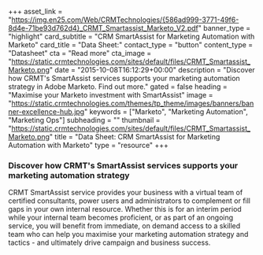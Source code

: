 +++
asset_link = "https://img.en25.com/Web/CRMTechnologies/{586ad999-3771-49f6-8d4e-71be93d762d4}_CRMT_Smartassist_Marketo_V2.pdf"
banner_type = "highlight"
card_subtitle = "CRM SmartAssist for Marketing Automation with Marketo"
card_title = "Data Sheet:"
contact_type = "button"
content_type = "Datasheet"
cta = "Read more"
cta_image = "https://static.crmtechnologies.com/sites/default/files/CRMT_Smartassist_Marketo.png"
date = "2015-10-08T16:12:29+00:00"
description = "Discover how CRMT's SmartAssist services supports your marketing automation strategy in Adobe Marketo. Find out more."
gated = false
heading = "Maximise your Marketo investment with SmartAssist"
image = "https://static.crmtechnologies.com/themes/tp_theme/images/banners/banner-excellence-hub.jpg"
keywords = ["Marketo", "Marketing Automation", "Marketing Ops"]
subheading = ""
thumbnail = "https://static.crmtechnologies.com/sites/default/files/CRMT_Smartassist_Marketo.png"
title = "Data Sheet: CRM SmartAssist for Marketing Automation with Marketo"
type = "resource"
+++
### Discover how CRMT's SmartAssist services supports your marketing automation strategy

CRMT SmartAssist service provides your business with a virtual team of certified consultants, power users and administrators to complement or fill gaps in your own internal resource. Whether this is for an interim period while your internal team becomes proficient, or as part of an ongoing service, you will benefit from immediate, on demand access to a skilled team who can help you maximise your marketing automation strategy and tactics - and ultimately drive campaign and business success.
